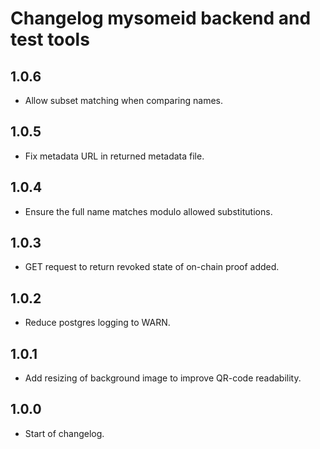 # Changelog mysomeid backend and test tools

## 1.0.6

- Allow subset matching when comparing names.

## 1.0.5

- Fix metadata URL in returned metadata file.

## 1.0.4

- Ensure the full name matches modulo allowed substitutions.

## 1.0.3

- GET request to return revoked state of on-chain proof added.

## 1.0.2

- Reduce postgres logging to WARN.

## 1.0.1

- Add resizing of background image to improve QR-code readability.

## 1.0.0

- Start of changelog.
